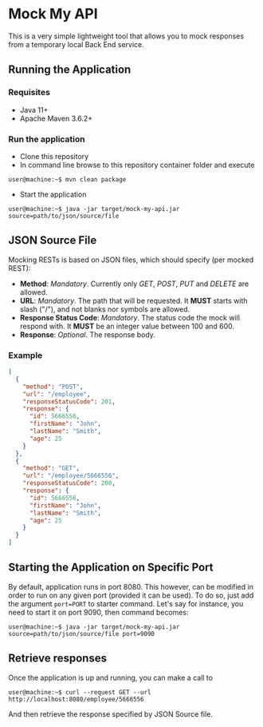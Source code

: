 # Mock My API

This is a very simple lightweight tool that allows you to mock responses from a temporary local Back End service.

## Running the Application
### Requisites
- Java 11+
- Apache Maven 3.6.2+

### Run the application
- Clone this repository
- In command line browse to this repository container folder and execute

```console
user@machine:~$ mvn clean package
```

- Start the application

```console
user@machine:~$ java -jar target/mock-my-api.jar source=path/to/json/source/file
```

## JSON Source File
Mocking RESTs is based on JSON files, which should specify (per mocked REST):

- **Method**: *Mandatory*. Currently only *GET*, *POST*, *PUT* and *DELETE* are allowed.
- **URL**: *Mandatory*. The path that will be requested. It **MUST** starts with slash ("/"), and not blanks nor symbols are allowed.
- **Response Status Code**: *Mandatory*. The status code the mock will respond with. It **MUST** be an integer value between 100 and 600.
- **Response**: *Optional*. The response body.

### Example
```json
[
  {
    "method": "POST",
    "url": "/employee",
    "responseStatusCode": 201,
    "response": {
      "id": 5666556,
      "firstName": "John",
      "lastName": "Smith",
      "age": 25
    }
  },
  {
    "method": "GET",
    "url": "/employee/5666556",
    "responseStatusCode": 200,
    "response": {
      "id": 5666556,
      "firstName": "John",
      "lastName": "Smith",
      "age": 25
    }
  }
]
```

## Starting the Application on Specific Port
By default, application runs in port 8080. This however, can be modified in order to run on any given port (provided it can be used). To do so, just add the argument `port=PORT` to starter command. Let's say for instance, you need to start it on port 9090, then command becomes:

```console
user@machine:~$ java -jar target/mock-my-api.jar source=path/to/json/source/file port=9090
```

## Retrieve responses
Once the application is up and running, you can make a call to 

```console
user@machine:~$ curl --request GET --url http://localhost:8080/employee/5666556
```

And then retrieve the response specified by JSON Source file.
